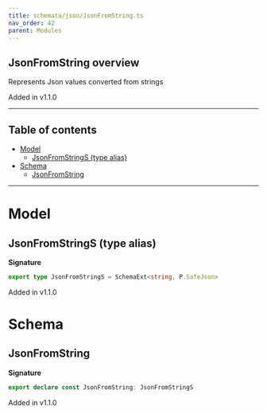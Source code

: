 ```yaml
---
title: schemata/json/JsonFromString.ts
nav_order: 42
parent: Modules
---
```


## JsonFromString overview

Represents Json values converted from strings

Added in v1.1.0

---

<h2 class="text-delta">Table of contents</h2>

- [Model](#model)
  - [JsonFromStringS (type alias)](#jsonfromstrings-type-alias)
- [Schema](#schema)
  - [JsonFromString](#jsonfromstring)

---

# Model

## JsonFromStringS (type alias)

**Signature**

```ts
export type JsonFromStringS = SchemaExt<string, P.SafeJson>
```

Added in v1.1.0

# Schema

## JsonFromString

**Signature**

```ts
export declare const JsonFromString: JsonFromStringS
```

Added in v1.1.0
